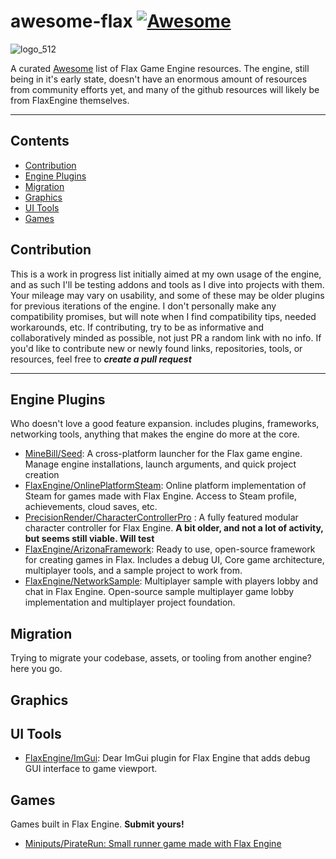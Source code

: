 # awesome-flax [![Awesome](https://awesome.re/badge-flat2.svg)](https://awesome.re)
![logo_512](https://github.com/kacevoid/awesome-flax/assets/27834580/588296fe-03bf-4037-97b3-e2531cc0d31e)

A curated [Awesome](https://github.com/sindresorhus/awesome) list of Flax Game Engine resources. The engine, still being in it's early state, doesn't have an enormous amount of resources from community efforts yet, and many of the github resources will likely be from FlaxEngine themselves.

---

## Contents
- [Contribution](https://github.com/kacevoid/awesome-flax/README.md#contribution)
- [Engine Plugins](https://github.com/kacevoid/awesome-flax/README.md#engine-plugins)
- [Migration](https://github.com/kacevoid/awesome-flax/README.md#migration)
- [Graphics](https://github.com/kacevoid/awesome-flax/README.md#graphics)
- [UI Tools](https://github.com/kacevoid/awesome-flax/README.md#ui-tools)
- [Games](https://github.com/kacevoid/awesome-flax/README.md#games)


## Contribution
This is a work in progress list initially aimed at my own usage of the engine, and as such I'll be testing addons and tools as I dive into projects with them. Your mileage may vary on usability, and some of these may be older plugins for previous iterations of the engine.  I don't personally make any compatibility promises, but will note when I find compatibility tips, needed workarounds, etc.
If contributing, try to be as informative and collaboratively minded as possible, not just PR a random link with no info. If you'd like to contribute new or newly found links, repositories, tools, or resources, feel free to ***create a pull request***

---
## Engine Plugins
Who doesn't love a good feature expansion. includes plugins, frameworks, networking tools, anything that makes the engine do more at the core.

- [MineBill/Seed](https://github.com/MineBill/Seed): A cross-platform launcher for the Flax game engine. Manage engine installations, launch arguments, and quick project creation
- [FlaxEngine/OnlinePlatformSteam](https://github.com/FlaxEngine/OnlinePlatformSteam): Online platform implementation of Steam for games made with Flax Engine. Access to Steam profile, achievements, cloud saves, etc.
- [PrecisionRender/CharacterControllerPro](https://github.com/PrecisionRender/CharacterControllerPro) : A fully featured modular character controller for Flax Engine. **A bit older, and not a lot of activity, but seems still viable. Will test**
- [FlaxEngine/ArizonaFramework](https://github.com/FlaxEngine/ArizonaFramework): Ready to use, open-source framework for creating games in Flax. Includes a debug UI, Core game architecture, multiplayer tools, and a sample project to work from.
- [FlaxEngine/NetworkSample](https://github.com/FlaxEngine/NetworkSample): Multiplayer sample with players lobby and chat in Flax Engine. Open-source sample multiplayer game lobby implementation and multiplayer project foundation.

## Migration
Trying to migrate your codebase, assets, or tooling from another engine? here you go.

## Graphics

## UI Tools
- [FlaxEngine/ImGui](https://github.com/FlaxEngine/ImGui): Dear ImGui plugin for Flax Engine that adds debug GUI interface to game viewport.

## Games
Games built in Flax Engine. **Submit yours!**

- [Miniputs/PirateRun: Small runner game made with Flax Engine](https://github.com/Miniputs/PirateRun)
